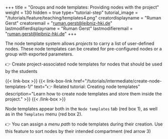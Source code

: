 +++
title = "Groups and node templates: Providing nodes with the project"
weight = 130
hidden = true
type="tutorial-step"
tutorial_image = "/tutorials/feature/teaching/templates4.png"
creatordisplayname = "Ruman Gerst"
creatoremail = "ruman.gerst@leibniz-hki.de"
lastmodifierdisplayname = "Ruman Gerst"
lastmodifieremail = "ruman.gerst@leibniz-hki.de"
+++

The node template system allows *projects* to carry a list of user-defined nodes. These node templates can be created for pre-configured nodes or a group with exported parameters.

👉 Create project-associated node templates for nodes that should be used by the students

{{< link-box >}}
    {{< link-box-link href="/tutorials/intermediate/create-node-templates-1/" text="👉 Related tutorial: Creating node templates" description="Learn how to create node templates and store them inside the project." >}}
{{< /link-box >}}

Node templates appear both in the `Node templates` tab (red box 1), as well as in the `Templates` menu (red box 2).

👉 You can assign a *menu path* to node templates during their creation. Use this feature to sort nodes by their intended compartment (red arrow 3)



